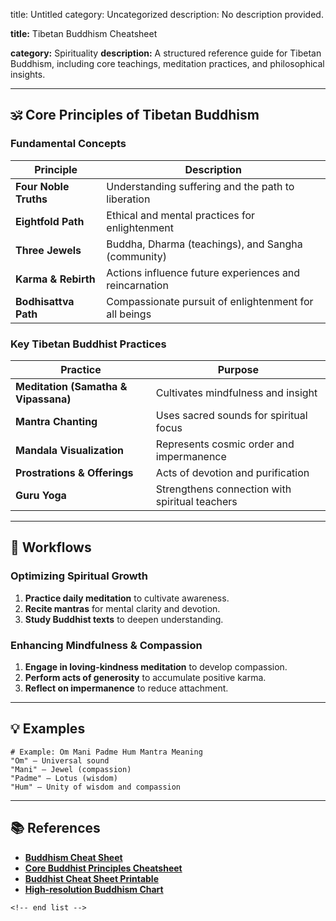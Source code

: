 title: Untitled
category: Uncategorized
description: No description provided.

**title:** Tibetan Buddhism Cheatsheet

**category:** Spirituality
**description:** A structured reference guide for Tibetan Buddhism, including core teachings, meditation practices, and philosophical insights.

---

## 🕉 **Core Principles of Tibetan Buddhism**

### **Fundamental Concepts**

| Principle                   | Description                                            |
| --------------------------- | ------------------------------------------------------ |
| **Four Noble Truths** | Understanding suffering and the path to liberation     |
| **Eightfold Path**    | Ethical and mental practices for enlightenment         |
| **Three Jewels**      | Buddha, Dharma (teachings), and Sangha (community)     |
| **Karma & Rebirth**   | Actions influence future experiences and reincarnation |
| **Bodhisattva Path**  | Compassionate pursuit of enlightenment for all beings  |

### **Key Tibetan Buddhist Practices**

| Practice                                   | Purpose                                        |
| ------------------------------------------ | ---------------------------------------------- |
| **Meditation (Samatha & Vipassana)** | Cultivates mindfulness and insight             |
| **Mantra Chanting**                  | Uses sacred sounds for spiritual focus         |
| **Mandala Visualization**            | Represents cosmic order and impermanence       |
| **Prostrations & Offerings**         | Acts of devotion and purification              |
| **Guru Yoga**                        | Strengthens connection with spiritual teachers |

---

## 🔄 **Workflows**

### **Optimizing Spiritual Growth**

1. **Practice daily meditation** to cultivate awareness.
2. **Recite mantras** for mental clarity and devotion.
3. **Study Buddhist texts** to deepen understanding.

### **Enhancing Mindfulness & Compassion**

1. **Engage in loving-kindness meditation** to develop compassion.
2. **Perform acts of generosity** to accumulate positive karma.
3. **Reflect on impermanence** to reduce attachment.

---

## 💡 **Examples**

```plaintext
# Example: Om Mani Padme Hum Mantra Meaning
"Om" – Universal sound  
"Mani" – Jewel (compassion)  
"Padme" – Lotus (wisdom)  
"Hum" – Unity of wisdom and compassion  
```

---

## 📚 **References**

- **[Buddhism Cheat Sheet](https://cheatography.com/ella-elf25/cheat-sheets/buddhism/pdf/)**
- **[Core Buddhist Principles Cheatsheet](https://cheatsheets.davidveksler.com/buddhism.html)**
- **[Buddhist Cheat Sheet Printable](https://mungfali.com/explore/Buddhist-Cheat-Sheet-Printable)**
- **[High-resolution Buddhism Chart](https://www.reddit.com/r/Buddhism/comments/z0ea67/highresolution_buddhism_chart_cheatsheet_for/)**

```
<!-- end list -->
```